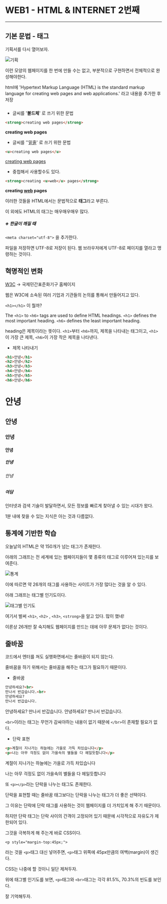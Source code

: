 # WEB1 - HTML & INTERNET 2번째

---

## 기본 문법 - 태그

기획서를 다시 열어보자.

![기획](https://s3-ap-northeast-2.amazonaws.com/opentutorials-user-file/module/3135/7594.jpeg)

이런 모양의 웹페이지를 한 번에 만들 수는 없고, 부분적으로 구현하면서 전체적으로 완성해야한다.

html에 'Hypertext Markup Language (HTML) is the standard markup language for creating web pages and web applications.' 라고 내용을 추가한 후 저장

##### 

- 글씨를 '**볼드체**' 로 쓰기 위한 문법

```html
<strong>creating web pages</strong>
```

<strong>creating web pages</strong>



- 글씨를 ''<u>밑줄</u>' 로 쓰기 위한 문법

```html
<u>creating web pages</u>
```

<u>creating web pages</u>



- 중첩해서 사용할수도 있다.

```html
<strong>creating <u>web</u> pages</strong>
```

<strong>creating <u>web</u> pages</strong>



이러한 것들을 HTML에서는 문법적으로 **태그**라고 부른다.

이 외에도 HTML의 태그는 매우매우매우 많다.



##### ※ 한글이 깨질 때

`<meta charset="utf-8">` 을 추가한다.

파일을 저장하면 UTF-8로 저장이 된다. 웹 브라우저에게 UTF-8로 페이지를 열라고 명령하는 것이다.



## 혁명적인 변화

[W3C](<https://www.w3.org/>) -> 국제민간표준화기구 홈페이지

웹은 W3C에 소속된 여러 기업과 기관들의 논의를 통해서 만들어지고 있다.



`<h1></h1>` 이 뭘까?

The `<h1>` to `<h6>` tags are used to define HTML headings. `<h1>` defines the most important heading. `<h6>` defines the least important heading.

heading은 제목이라는 뜻이다. `<h1>`부터 `<h6>`까지, 제목을 나타내는 태그이고, `<h1>`이 가장 큰 제목, `<h6>`이 가장 작은 제목을 나타낸다.



- 제목 나타내기

```html
<h1>안녕</h1>
<h2>안녕</h2>
<h3>안녕</h3>
<h4>안녕</h4>
<h5>안녕</h5>
<h6>안녕</h6>
```

<h1>안녕</h1>
<h2>안녕</h2>
<h3>안녕</h3>
<h4>안녕</h4>
<h5>안녕</h5>
<h6>안녕</h6>



##### 여담

인터넷과 검색 기술이 발달하면서, 모든 정보를 빠르게 찾아낼 수 있는 시대가 왔다.

1분 내에 찾을 수 있는 지식은 아는 것과 다름없다.



## 통계에 기반한 학습

오늘날의 HTML은 약 150개가 넘는 태그가 존재한다.

아래의 그래프는 전 세계에 있는 웹페이지들이 몇 종류의 태그로 이루어져 있는지를 보여준다.

![통계](https://s3-ap-northeast-2.amazonaws.com/opentutorials-user-file/module/3135/7623.png)

이에 따르면 약 26개의 태그를 사용하는 사이트가 가장 많다는 것을 알 수 있다.



아래 그래프는 태그별 인기도이다.

![태그별 인기도](https://s3-ap-northeast-2.amazonaws.com/opentutorials-user-file/module/3135/7624.png)

여기서 벌써 `<h1>`, `<h2>` , `<h3>`, `<strong>`을 알고 있다. 많이 했네!

이론상 26개만 잘 숙지해도 웹페이지를 만드는 데에 아무 문제가 없다는 것이다.



## 줄바꿈

코드에서 엔터를 쳐도 실행화면에서는 줄바꿈이 되지 않는다.

줄바꿈을 하기 위해서는 줄바꿈을 해주는 태그가 필요하기 때문이다.



- 줄바꿈

```html
안녕하세요?<br>
만나서 반갑습니다.<br>
안녕하세요?
만나서 반갑습니다.
```

안녕하세요?
만나서 반갑습니다.
안녕하세요? 만나서 반갑습니다. 



`<br>`이라는 태그는 무언가 감싸야하는 내용이 없기 때문에 `</br>`이 존재할 필요가 없다.



- 단락 표현

```html
<p>계절이 지나가는 하늘에는 가을로 가득 차있습니다</p>
<p>나는 아무 걱정도 없이 가을속의 별들을 다 헤일듯합니다</p>
```

계절이 지나가는 하늘에는 가을로 가득 차있습니다

나는 아무 걱정도 없이 가을속의 별들을 다 헤일듯합니다



또 `<p></p>`라는 단락을 나누는 태그도 존재한다.

단락을 표현할 때는 줄바꿈 태그보다는 단락을 나누는 태그가 더 좋은 선택이다.

그 이유는 단락에 단락 태그를 사용하는 것이 웹페이지를 더 가치있게 해 주기 때문이다.



하지만 단락 태그는 단락 사이의 간격이 고정되어 있기 때문에 시각적으로 자유도가 제한되어 있다.

그것을 극복하게 해 주는게 바로 CSS이다.



`<p style="margin-top:45px;">`



라는 것을 `<p>`태그 대신 넣어주면, `<p>`태그 위쪽에 45px만큼의 여백(margin)이 생긴다.

CSS는 나중에 할 것이니 일단 제쳐두자.



위에 태그별 인기도를 보면, `<p>`태그와 `<br>`태그는 각각 81.5%, 70.3%의 빈도를 보인다.

잘 기억해두자.